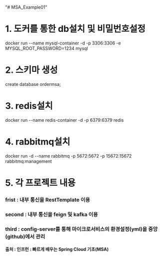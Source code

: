 "# MSA_Example01" 

# 1. 도커를 통한 db설치 및 비밀번호설정
docker run --name mysql-container -d -p 3306:3306 -e 
MYSQL_ROOT_PASSWORD=1234 mysql

# 2. 스키마 생성 
create database ordermsa;

# 3. redis설치
docker run --name redis-container -d -p 6379:6379 redis

# 4. rabbitmq설치
docker run -d --name rabbitmq -p 5672:5672 -p 15672:15672 rabbitmq:management

# 5. 각 프로젝트 내용
### frist : 내부 통신을 RestTemplate 이용
### second : 내부 통신을 feign 및 kafka 이용
### third : config-server를 통해 마이크로서비스의 환경설정(yml)을 중앙(github)에서 관리

#### 출처 : 인프런 : 빠르게 배우는 Spring Cloud 기초(MSA)

